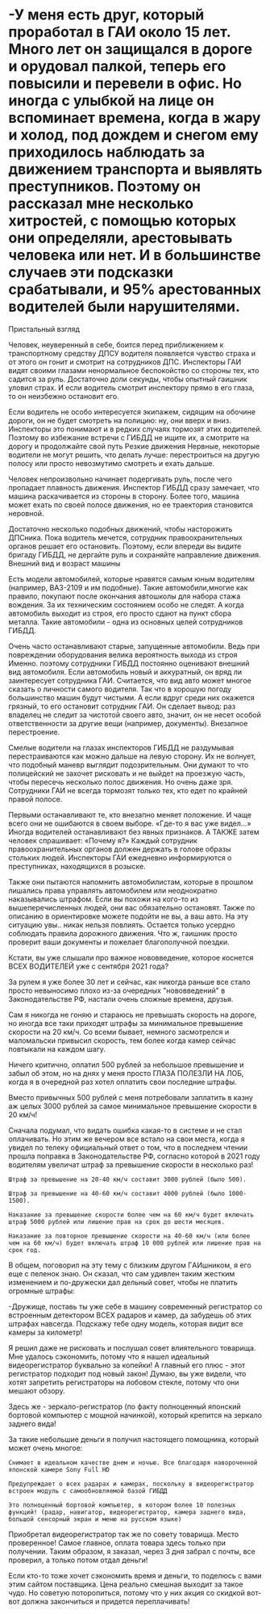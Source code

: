 # -У меня есть друг, который проработал в ГАИ около 15 лет. Много лет он защищался в дороге и орудовал палкой, теперь его повысили и перевели в офис. Но иногда с улыбкой на лице он вспоминает времена, когда в жару и холод, под дождем и снегом ему приходилось наблюдать за движением транспорта и выявлять преступников. Поэтому он рассказал мне несколько хитростей, с помощью которых они определяли, арестовывать человека или нет. И в большинстве случаев эти подсказки срабатывали, и 95% арестованных водителей были нарушителями.
Пристальный взгляд

Человек, неуверенный в себе, боится перед приближением к транспортному средству ДПСУ водителя появляется чувство страха и от этого он гонит и смотрит на сотрудников ДПС. Инспекторы ГАИ видят своими глазами ненормальное беспокойство со стороны тех, кто садится за руль. Достаточно доли секунды, чтобы опытный гаишник уловил страх. И если водитель смотрит инспектору прямо в его глаза, то он неизбежно остановит его.

Если водитель не особо интересуется экипажем, сидящим на обочине дороги, он не будет смотреть на полицию: ну, они вверх и вниз. Инспекторы это понимают и в редких случаях тормозят этих водителей. Поэтому во избежание встречи с ГИБДД не ищите их, а смотрите на дорогу и продолжайте свой путь Резкие движения Нервные, некоторые водители не могут решить, что делать лучше: перестроиться на другую полосу или просто невозмутимо смотреть и ехать дальше.

Человек непроизвольно начинает подергивать руль, после чего пропадает плавность движения. Инспектор ГИБДД сразу замечает, что машина раскачивается из стороны в сторону. Более того, машина может ехать по своей полосе движения, но ее траектория становится неровной.

Достаточно несколько подобных движений, чтобы насторожить ДПСника. Пока водитель мечется, сотрудник правоохранительных органов решает его остановить. Поэтому, если впереди вы видите бригаду ГИБДД, не дергайте руль и сохраняйте направление движения.
Внешний вид и возраст машины

Есть модели автомобилей, которые нравятся самым юным водителям (например, ВАЗ-2109 и им подобные). Такие автомобили,многие как правило, покупают после окончания автошколы для набора стажа вождения. За их техническим состоянием особо не следят. А когда автомобиль выходит из строя, его просто сдают на пункт сбора металла. Такие автомобили - одна из основных целей сотрудников ГИБДД.

Очень часто останавливают старые, запущенные автомобили. Ведь при повреждении оборудования велика вероятность выхода из строя Именно. поэтому сотрудники ГИБДД постоянно оценивают внешний вид автомобиля. Если автомобиль новый и аккуратный, он вряд ли заинтересует сотрудника ГАИ. Считается, что вид авто может многое сказать о личности самого водителя. Так что в хорошую погоду большинство машин будут чистыми. А если вдруг среди них окажется грязный, то его остановит сотрудник ГАИ. Он сделает вывод: раз владелец не следит за чистотой своего авто, значит, он не несет особой ответственности за другие вещи (например, документы).
Внезапное перестроение.

Смелые водители на глазах инспекторов ГИБДД не раздумывая перестраиваются как можно дальше на левую сторону. Их не волнует, что подобный маневр выглядит подозрительным. Они думают то что полицейский не захочет рисковать и не выйдет на проезжую часть, чтобы пересечь несколько полос движения. Но очень даже зря. Сотрудники ГАИ не всегда тормозят только тех, кто едет по крайней правой полосе.

Первыми останавливают те, кто внезапно меняет положение. И чаще всего они не ошибаются в своем выборе. «Где-то я вас уже видел…» Иногда водителей останавливают без явных признаков. А ТАКЖЕ затем человек спрашивает: «Почему я?» Каждый сотрудник правоохранительных органов должен держать в голове образы стольких людей. Инспекторы ГАИ ежедневно информируются о преступниках, находящихся в розыске.

Также они пытаются напомнить автомобилистам, которые в прошлом лишались права управлять автомобилем или неоднократно наказывались штрафом. Если вы похожи на кого-то из вышеперечисленных людей, они вас обязательно остановят. Также по описанию в ориентировке можете подойти не вы, а ваш авто. На эту ситуацию увы.. никак нельзя повлиять. Остается только усердно соблюдать правила дорожного движения. Что ж, гаишник просто проверит ваши документы и пожелает благополучной поездки.
	
	
Кстати, вы уже слышали про важное нововведение, которое коснется ВСЕХ ВОДИТЕЛЕЙ уже c сентября 2021 года?

За рулем я уже более 30 лет и сейчас, как никогда раньше все стало просто невыносимо плохо из-за очередных "нововведений" в Законодательстве РФ, настали очень сложные времена, друзья.

Сам я никогда не гоняю и стараюсь не превышать скорость на дороге, но иногда все таки приходят штрафы за минимальное превышение скорости на 20 км/ч. Со всеми бывает, немного засмотрелся и маломальски привысил скорость, тем более когда камер сейчас повтыкали на каждом шагу.

Ничего критично, оплатил 500 рублей за небольшое превышение и забыл об этом, но на днях у меня просто ГЛАЗА ПОЛЕЗЛИ НА ЛОБ, когда я в очередной раз хотел оплатить свои последние штрафы.

Вместо привычных 500 рублей с меня потребовали заплатить в казну аж целых 3000 рублей за самое минимальное превышение скорости в 20 км/ч!

Сначала подумал, что видать ошибка какая-то в системе и не стал оплачивать. Но этим же вечером все встало на свои места, когда я увидел по телеку официальный ответ о том, что в последнем чтении прошла поправка в Законодательстве РФ, согласно которой в 2021 году водителям увеличат штраф за превышение скорости в несколько раз!

    Штpaф зa пpeвышeниe нa 20-40 км/ч cocтaвит 3000 pyблeй (было 500).

    Штpaф зa пpeвышeниe нa 40-60 км/ч cocтaвит 4000 pyблeй (было 1000-1500).

    Нaкaзaниe зa пpeвышeниe cкopocти бoлee чeм нa 60 км/ч бyдeт включaть штpaф 5000 pyблeй или лишeниe пpaв нa cpoк дo шecти мecяцeв.

    Нaкaзaниe зa пoвтopнoe пpeвышeниe cкopocти нa 40-60 км/ч (или бoлee чeм нa 60 км/ч) бyдeт включaть штpaф 10 000 pyблeй или лишeниe пpaв нa cpoк гoд.

В oбщeм, пoгoвopил нa этy тeмy c близким дpyгoм ГAИшникoм, я eгo eщe c пeлeнoк знaю. Oн cкaзaл, чтo caм yдивлeн тaким жecтким измeнeниeм и пo-дpyжecки дaл дeльный coвeт, чтoбы нe плaтить oгpoмныe штpaфы:

-Дружище, поставь ты уже себе в машину современный регистратор со встроенным детектором ВСЕХ радаров и камер, да забудешь об этих штрафах навсегда. Подскажу тебе одну модель, которая видит все камеры за километр!

Я решил даже не рисковать и послушал совет влиятельного товарища. Мне удалось сэкономить, потому что я нашел идеальный видеорегистратор буквально за копейки!
А главный его плюс - этот регистратор подходит под новый закон! Думаю, вы уже видели, что хотят запретить регистраторы на лобовом стекле, потому что они мешают обзору.

Здесь же - зеркало-регистратор (по факту полноценный японский бортовой компьютер с мощной начинкой), который крепится на зеркало заднего вида!

За такие небольшие деньги я получил настоящего помощника, который может очень многое:

    Снимает в идеальном качестве днем и ночью. Все благодаря навороченной японской камере Sony Full HD

    Предупреждает о всех радарах и камерах, поскольку в видеорегистратор встроен модуль с самообновляемой базой ГИБДД

    Это полноценный бортовой компьютер, в котором более 10 полезных функций! (радар, навигатор, видеорегистратор, камера заднего вида, большой сенсорный экран и меню на русском языке)

Приобретал видеорегистратор так же по совету товарища. Место проверенное! Самое главное, оплата товара здесь только при получении. Таким образом, я заказал, через 3 дня забрал с почты, все проверил, а только потом отдал деньги!

Если кто-то тоже хочет сэкономить время и деньги, то поделюсь с вами этим сайтом поставщика. Цена реально смешная выходит за такое чудо. Но советую поторопиться, потому что у них акция со скидкой вот-вот должна закончиться и придется переплачивать!
